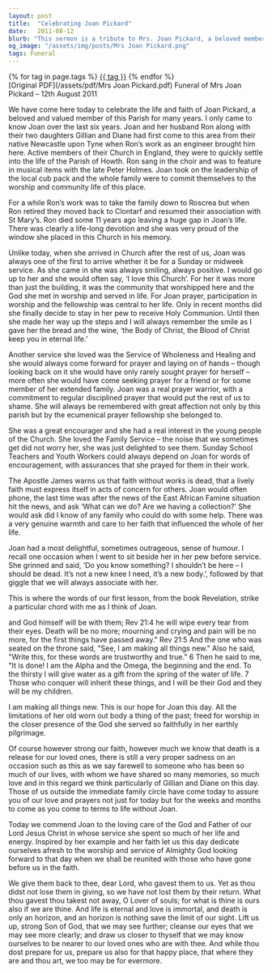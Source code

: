 ```yaml
---
layout: post
title:  "Celebrating Joan Pickard"
date:   2011-08-12
blurb: "This sermon is a tribute to Mrs. Joan Pickard, a beloved member of the Parish of Howth. It highlights her unwavering faith, her commitment to the church, and her love for the community. Joan's life is celebrated as an example of a faith that is expressed through acts of concern for others. Her sense of humor, love for the young people of the church, and her dedication to prayer are remembered fondly."
og_image: "/assets/img/posts/Mrs Joan Pickard.png"
tags: Funeral
---    
```

<div class="tag-pills">
    {% for tag in page.tags %}
    <a href="{{ site.baseurl }}/tag/{{ tag | slugify }}" class="tag-pill">{{ tag }}</a>
    {% endfor %}
</div>
[Original PDF](/assets/pdf/Mrs Joan Pickard.pdf)
Funeral of Mrs Joan Pickard – 12th August 2011

We have come here today to celebrate the life and faith of Joan Pickard, a beloved and valued member of this Parish for many years. I only came to know Joan over the last six years. Joan and her husband Ron along with their two daughters Gillian and Diane had first come to this area from their native Newcastle upon Tyne when Ron’s work as an engineer brought him here. Active members of their Church in England, they were to quickly settle into the life of the Parish of Howth. Ron sang in the choir and was to feature in musical items with the late Peter Holmes. Joan took on the leadership of the local cub pack and the whole family were to commit themselves to the worship and community life of this place.

For a while Ron’s work was to take the family down to Roscrea but when Ron retired they moved back to Clontarf and resumed their association with St Mary’s. Ron died some 11 years ago leaving a huge gap in Joan’s life. There was clearly a life-long devotion and she was very proud of the window she placed in this Church in his memory.

Unlike today, when she arrived in Church after the rest of us, Joan was always one of the first to arrive whether it be for a Sunday or midweek service. As she came in she was always smiling, always positive. I would go up to her and she would often say, ‘I love this Church’. For her it was more than just the building, it was the community that worshipped here and the God she met in worship and served in life. For Joan prayer, participation in worship and the fellowship was central to her life. Only in recent months did she finally decide to stay in her pew to receive Holy Communion. Until then she made her way up the steps and I will always remember the smile as I gave her the bread and the wine, ‘the Body of Christ, the Blood of Christ keep you in eternal life.’

Another service she loved was the Service of Wholeness and Healing and she would always come forward for prayer and laying on of hands – though looking back on it she would have only rarely sought prayer for herself – more often she would have come seeking prayer for a friend or for some member of her extended family. Joan was a real prayer warrior, with a commitment to regular disciplined prayer that would put the rest of us to shame. She will always be remembered with great affection not only by this parish but by the ecumenical prayer fellowship she belonged to.

She was a great encourager and she had a real interest in the young people of the Church. She loved the Family Service – the noise that we sometimes get did not worry her, she was just delighted to see them. Sunday School Teachers and Youth Workers could always depend on Joan for words of encouragement, with assurances that she prayed for them in their work.

The Apostle James warns us that faith without works is dead, that a lively faith must express itself in acts of concern for others. Joan would often phone, the last time was after the news of the East African Famine situation hit the news, and ask ‘What can we do? Are we having a collection?’ She would ask did I know of any family who could do with some help. There was a very genuine warmth and care to her faith that influenced the whole of her life.

Joan had a most delightful, sometimes outrageous, sense of humour. I recall one occasion when I went to sit beside her in her pew before service. She grinned and said, ‘Do you know something? I shouldn’t be here – I should be dead. It’s not a new knee I need, it’s a new body.’, followed by that giggle that we will always associate with her.

This is where the words of our first lesson, from the book Revelation, strike a particular chord with me as I think of Joan.

and God himself will be with them;
Rev 21:4 he will wipe every tear from their eyes.
Death will be no more;
mourning and crying and pain will be no more,
for the first things have passed away."
Rev 21:5 And the one who was seated on the throne said, "See, I am making all things new." Also he said, "Write this, for these words are trustworthy and true." 6 Then he said to me, "It is done! I am the Alpha and the Omega, the beginning and the end. To the thirsty I will give water as a gift from the spring of the water of life. 7 Those who conquer will inherit these things, and I will be their God and they will be my children.

I am making all things new. This is our hope for Joan this day. All the limitations of her old worn out body a thing of the past; freed for worship in the closer presence of the God she served so faithfully in her earthly pilgrimage.

Of course however strong our faith, however much we know that death is a release for our loved ones, there is still a very proper sadness on an occasion such as this as we say farewell to someone who has been so much of our lives, with whom we have shared so many memories, so much love and in this regard we think particularly of Gillian and Diane on this day. Those of us outside the immediate family circle have come today to assure you of our love and prayers not just for today but for the weeks and months to come as you come to terms to life without Joan.

Today we commend Joan to the loving care of the God and Father of our Lord Jesus Christ in whose service she spent so much of her life and energy. Inspired by her example and her faith let us this day dedicate ourselves afresh to the worship and service of Almighty God looking forward to that day when we shall be reunited with those who have gone before us in the faith.

We give them back to thee, dear Lord, who gavest them to us. Yet as thou didst not lose them in giving, so we have not lost them by their return. What thou gavest thou takest not away, O Lover of souls; for what is thine is ours also if we are thine. And life is eternal and love is immortal, and death is only an horizon, and an horizon is nothing save the limit of our sight. Lift us up, strong Son of God, that we may see further; cleanse our eyes that we may see more clearly; and draw us closer to thyself that we may know ourselves to be nearer to our loved ones who are with thee. And while thou dost prepare for us, prepare us also for that happy place, that where they are and thou art, we too may be for evermore.
